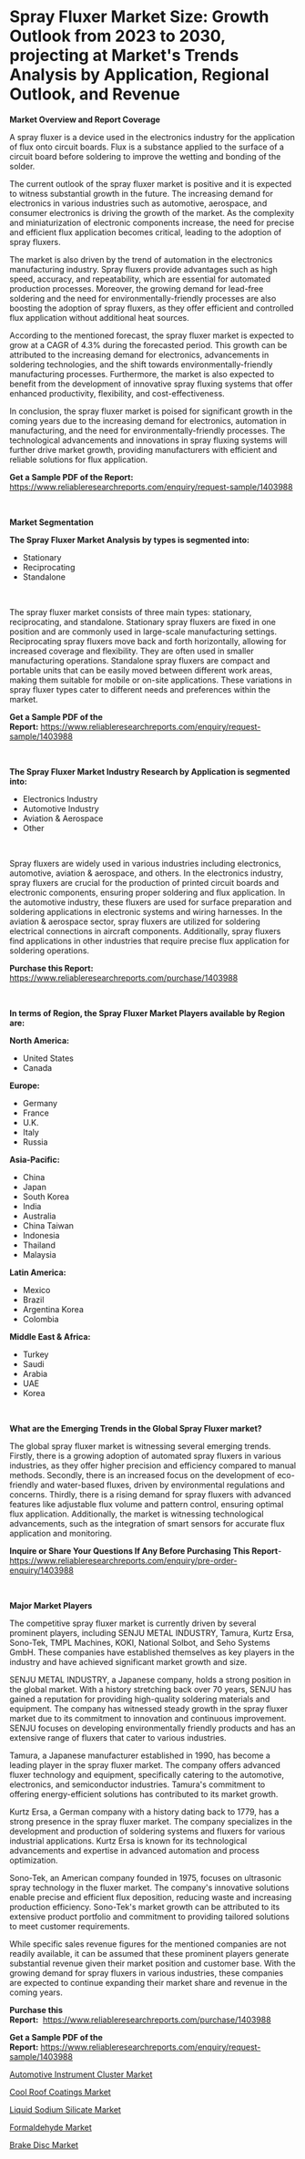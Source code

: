 <p><h1>Spray Fluxer Market Size: Growth Outlook from 2023 to 2030, projecting at Market's Trends Analysis by Application, Regional Outlook, and Revenue</h1></p><p><strong>Market Overview and Report Coverage</strong></p>
<p><p>A spray fluxer is a device used in the electronics industry for the application of flux onto circuit boards. Flux is a substance applied to the surface of a circuit board before soldering to improve the wetting and bonding of the solder.</p><p>The current outlook of the spray fluxer market is positive and it is expected to witness substantial growth in the future. The increasing demand for electronics in various industries such as automotive, aerospace, and consumer electronics is driving the growth of the market. As the complexity and miniaturization of electronic components increase, the need for precise and efficient flux application becomes critical, leading to the adoption of spray fluxers.</p><p>The market is also driven by the trend of automation in the electronics manufacturing industry. Spray fluxers provide advantages such as high speed, accuracy, and repeatability, which are essential for automated production processes. Moreover, the growing demand for lead-free soldering and the need for environmentally-friendly processes are also boosting the adoption of spray fluxers, as they offer efficient and controlled flux application without additional heat sources.</p><p>According to the mentioned forecast, the spray fluxer market is expected to grow at a CAGR of 4.3% during the forecasted period. This growth can be attributed to the increasing demand for electronics, advancements in soldering technologies, and the shift towards environmentally-friendly manufacturing processes. Furthermore, the market is also expected to benefit from the development of innovative spray fluxing systems that offer enhanced productivity, flexibility, and cost-effectiveness.</p><p>In conclusion, the spray fluxer market is poised for significant growth in the coming years due to the increasing demand for electronics, automation in manufacturing, and the need for environmentally-friendly processes. The technological advancements and innovations in spray fluxing systems will further drive market growth, providing manufacturers with efficient and reliable solutions for flux application.</p></p>
<p><strong>Get a Sample PDF of the Report:</strong> <a href="https://www.reliableresearchreports.com/enquiry/request-sample/1403988">https://www.reliableresearchreports.com/enquiry/request-sample/1403988</a></p>
<p>&nbsp;</p>
<p><strong>Market Segmentation</strong></p>
<p><strong>The Spray Fluxer Market Analysis by types is segmented into:</strong></p>
<p><ul><li>Stationary</li><li>Reciprocating</li><li>Standalone</li></ul></p>
<p>&nbsp;</p>
<p><p>The spray fluxer market consists of three main types: stationary, reciprocating, and standalone. Stationary spray fluxers are fixed in one position and are commonly used in large-scale manufacturing settings. Reciprocating spray fluxers move back and forth horizontally, allowing for increased coverage and flexibility. They are often used in smaller manufacturing operations. Standalone spray fluxers are compact and portable units that can be easily moved between different work areas, making them suitable for mobile or on-site applications. These variations in spray fluxer types cater to different needs and preferences within the market.</p></p>
<p><strong>Get a Sample PDF of the Report:</strong>&nbsp;<a href="https://www.reliableresearchreports.com/enquiry/request-sample/1403988">https://www.reliableresearchreports.com/enquiry/request-sample/1403988</a></p>
<p>&nbsp;</p>
<p><strong>The Spray Fluxer Market Industry Research by Application is segmented into:</strong></p>
<p><ul><li>Electronics Industry</li><li>Automotive Industry</li><li>Aviation & Aerospace</li><li>Other</li></ul></p>
<p>&nbsp;</p>
<p><p>Spray fluxers are widely used in various industries including electronics, automotive, aviation & aerospace, and others. In the electronics industry, spray fluxers are crucial for the production of printed circuit boards and electronic components, ensuring proper soldering and flux application. In the automotive industry, these fluxers are used for surface preparation and soldering applications in electronic systems and wiring harnesses. In the aviation & aerospace sector, spray fluxers are utilized for soldering electrical connections in aircraft components. Additionally, spray fluxers find applications in other industries that require precise flux application for soldering operations.</p></p>
<p><strong>Purchase this Report:</strong>&nbsp; <a href="https://www.reliableresearchreports.com/purchase/1403988">https://www.reliableresearchreports.com/purchase/1403988</a></p>
<p>&nbsp;</p>
<p><strong>In terms of Region, the Spray Fluxer Market Players available by Region are:</strong></p>
<p>
    <p> <strong> North America: </strong>
        <ul>
            <li>United States</li>
            <li>Canada</li>
        </ul>
        </p> 
    <p> <strong> Europe: </strong>
        <ul>
            <li>Germany</li>
            <li>France</li>
            <li>U.K.</li>
            <li>Italy</li>
            <li>Russia</li>
        </ul>
        </p> 
    <p> <strong> Asia-Pacific: </strong>
        <ul>
            <li>China</li>
            <li>Japan</li>
            <li>South Korea</li>
            <li>India</li>
            <li>Australia</li>
            <li>China Taiwan</li>
            <li>Indonesia</li>
            <li>Thailand</li>
            <li>Malaysia</li>
        </ul>
        </p> 
    <p> <strong> Latin America: </strong>
        <ul>
            <li>Mexico</li>
            <li>Brazil</li>
            <li>Argentina Korea</li>
            <li>Colombia</li>
        </ul>
        </p> 
    <p> <strong> Middle East & Africa: </strong>
        <ul>
            <li>Turkey</li>
            <li>Saudi</li>
            <li>Arabia</li>
            <li>UAE</li>
            <li>Korea</li>
        </ul>
    </p>
    </p>
<p>&nbsp;</p>
<p><strong>What are the Emerging Trends in the Global Spray Fluxer market?</strong></p>
<p><p>The global spray fluxer market is witnessing several emerging trends. Firstly, there is a growing adoption of automated spray fluxers in various industries, as they offer higher precision and efficiency compared to manual methods. Secondly, there is an increased focus on the development of eco-friendly and water-based fluxes, driven by environmental regulations and concerns. Thirdly, there is a rising demand for spray fluxers with advanced features like adjustable flux volume and pattern control, ensuring optimal flux application. Additionally, the market is witnessing technological advancements, such as the integration of smart sensors for accurate flux application and monitoring.</p></p>
<p><strong>Inquire or Share Your Questions If Any Before Purchasing This Report</strong>- <a href="https://www.reliableresearchreports.com/enquiry/pre-order-enquiry/1403988">https://www.reliableresearchreports.com/enquiry/pre-order-enquiry/1403988</a></p>
<p>&nbsp;</p>
<p><strong>Major Market Players</strong></p>
<p><p>The competitive spray fluxer market is currently driven by several prominent players, including SENJU METAL INDUSTRY, Tamura, Kurtz Ersa, Sono-Tek, TMPL Machines, KOKI, National Solbot, and Seho Systems GmbH. These companies have established themselves as key players in the industry and have achieved significant market growth and size.</p><p>SENJU METAL INDUSTRY, a Japanese company, holds a strong position in the global market. With a history stretching back over 70 years, SENJU has gained a reputation for providing high-quality soldering materials and equipment. The company has witnessed steady growth in the spray fluxer market due to its commitment to innovation and continuous improvement. SENJU focuses on developing environmentally friendly products and has an extensive range of fluxers that cater to various industries.</p><p>Tamura, a Japanese manufacturer established in 1990, has become a leading player in the spray fluxer market. The company offers advanced fluxer technology and equipment, specifically catering to the automotive, electronics, and semiconductor industries. Tamura's commitment to offering energy-efficient solutions has contributed to its market growth.</p><p>Kurtz Ersa, a German company with a history dating back to 1779, has a strong presence in the spray fluxer market. The company specializes in the development and production of soldering systems and fluxers for various industrial applications. Kurtz Ersa is known for its technological advancements and expertise in advanced automation and process optimization.</p><p>Sono-Tek, an American company founded in 1975, focuses on ultrasonic spray technology in the fluxer market. The company's innovative solutions enable precise and efficient flux deposition, reducing waste and increasing production efficiency. Sono-Tek's market growth can be attributed to its extensive product portfolio and commitment to providing tailored solutions to meet customer requirements.</p><p>While specific sales revenue figures for the mentioned companies are not readily available, it can be assumed that these prominent players generate substantial revenue given their market position and customer base. With the growing demand for spray fluxers in various industries, these companies are expected to continue expanding their market share and revenue in the coming years.</p></p>
<p><strong>Purchase this Report:</strong>&nbsp;&nbsp;<a href="https://www.reliableresearchreports.com/purchase/1403988">https://www.reliableresearchreports.com/purchase/1403988</a></p>
<p></p>
<p><strong>Get a Sample PDF of the Report:</strong>&nbsp;<a href="https://www.reliableresearchreports.com/enquiry/request-sample/1403988">https://www.reliableresearchreports.com/enquiry/request-sample/1403988</a></p>
<p><p><a href="https://medium.com/@albanamusaj1924/automotive-instrument-cluster-market-size-market-outlook-and-market-forecast-2023-to-2030-c06304478aa5">Automotive Instrument Cluster Market</a></p><p><a href="https://www.linkedin.com/pulse/cool-roof-coatings-market-share-amp-new-trends-analysis-report-vbgfc/">Cool Roof Coatings Market</a></p><p><a href="https://www.linkedin.com/pulse/decoding-liquid-sodium-silicate-market-deep-dive-latest-hbo4c/">Liquid Sodium Silicate Market</a></p><p><a href="https://www.linkedin.com/pulse/formaldehyde-market-size-growth-forecast-from-2023-2030-ofnbc/">Formaldehyde Market</a></p><p><a href="https://medium.com/@dorinaprifti56/brake-disc-market-insights-into-market-cagr-market-trends-and-growth-strategies-437cdf5bbc23">Brake Disc Market</a></p></p>
